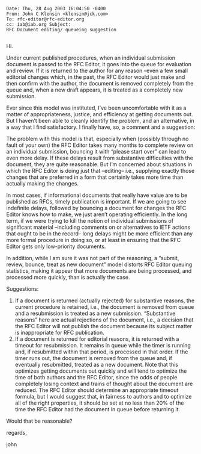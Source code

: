 

```
Date: Thu, 28 Aug 2003 16:04:50 -0400 
From: John C Klensin <klensin@jck.com> 
To: rfc-editor@rfc-editor.org 
cc: iab@iab.org Subject: 
RFC Document editing/ queueing suggestion


```

Hi.


Under current published procedures, when an individual submission document is passed to the RFC Editor, it goes into the queue for evaluation and review. If it is returned to the author for any reason –even a few small editorial changes which, in the past, the RFC Editor would just make and then confirm with the author, the document is removed completely from the queue and, when a new draft appears, it is treated as a completely new submission.


Ever since this model was instituted, I’ve been uncomfortable with it as a matter of appropriateness, justice, and efficiency at getting documents out. But I haven’t been able to cleanly identify the problem, and an alternative, in a way that I find satisfactory. I finally have, so, a comment and a suggestion:


The problem with this model is that, especially when (possibly through no fault of your own) the RFC Editor takes many months to complete review on an individual submission, bouncing it with “please start over” can lead to even more delay. If these delays result from substantive difficulties with the document, they are quite reasonable. But I’m concerned about situations in which the RFC Editor is doing just that –editing– i.e., supplying exactly those changes that are preferred in a form that certainly takes more time than actually making the changes.


In most cases, if informational documents that really have value are to be published as RFCs, timely publication is important. If we are going to see indefinite delays, followed by bouncing a document for changes the RFC Editor knows how to make, we just aren’t operating efficiently. In the long term, if we were trying to kill the notion of individual submissions of significant material –including comments on or alternatives to IETF actions that ought to be in the record– long delays might be more efficient than any more formal procedure in doing so, or at least in ensuring that the RFC Editor gets only low-priority documents.


In addition, while I am sure it was not part of the reasoning, a “submit, review, bounce, treat as new document” model distorts RFC Editor queuing statistics, making it appear that more documents are being processed, and processed more quickly, than is actually the case.


Suggestions:


1. If a document is returned (actually rejected) for substantive reasons, the current procedure is retained, i.e., the document is removed from queue and a resubmission is treated as a new submission. “Substantive reasons” here are actual rejections of the document, i.e., a decision that the RFC Editor will not publish the document because its subject matter is inappropriate for RFC publication.
2. If a document is returned for editorial reasons, it is returned with a timeout for resubmission. It remains in queue while the timer is running and, if resubmitted within that period, is processed in that order. If the timer runs out, the document is removed from the queue and, if eventually resubmitted, treated as a new document. Note that this optimizes getting documents out quickly and will tend to optimize the time of both authors and the RFC Editor, since the odds of people completely losing context and trains of thought about the document are reduced.
The RFC Editor should determine an appropriate timeout formula, but I would suggest that, in fairness to authors and to optimize all of the right properties, it should be set at no less than 20% of the time the RFC Editor had the document in queue before returning it.


Would that be reasonable?


regards,  

john



